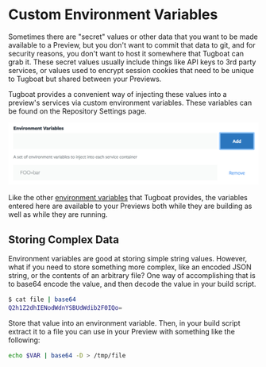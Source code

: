 # Custom Environment Variables

Sometimes there are "secret" values or other data that you want to be made
available to a Preview, but you don't want to commit that data to git, and for
security reasons, you don't want to host it somewhere that Tugboat can grab it.
These secret values usually include things like API keys to 3rd party services,
or values used to encrypt session cookies that need to be unique to Tugboat but
shared between your Previews.

Tugboat provides a convenient way of injecting these values into a preview's
services via custom environment variables. These variables can be found on the
Repository Settings page.

![Environment Variable Configuration](_images/envvars-config.png)

Like the other
[environment variables](../../reference/environment-variables/index.md) that
Tugboat provides, the variables entered here are available to your Previews both
while they are building as well as while they are running.

## Storing Complex Data

Environment variables are good at storing simple string values. However, what if
you need to store something more complex, like an encoded JSON string, or the
contents of an arbitrary file? One way of accomplishing that is to base64 encode
the value, and then decode the value in your build script.

```sh
$ cat file | base64
Q2h1Z2dhIENodWdnYSBUdWdib2F0IQo=
```

Store that value into an environment variable. Then, in your build script
extract it to a file you can use in your Preview with something like the
following:

```sh
echo $VAR | base64 -D > /tmp/file
```
